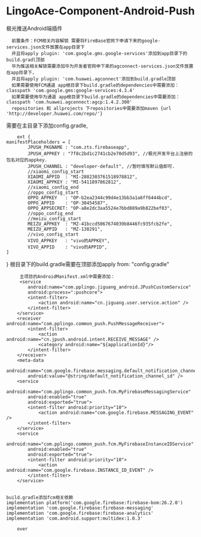 # LingoAce-Component-Android-Push
极光推送Android端插件

      前置条件：FCM相关内容解锁 需要将FireBase官网下申请下来的google-services.json文件放置在app目录下
      并且将apply plugin: 'com.google.gms.google-services'添加到app目录下的build.gradl顶部
      华为推送相关解锁需要添加华为开发者官网申下来的agconnect-services.json文件放置在app目录下，
      并且将apply plugin: 'com.huawei.agconnect'添加到build.gradle顶部
      如果需要使用FCM通道 app根目录下build.gradle的dependencies中需要添加：classpath 'com.google.gms:google-services:4.3.4'
      如果需要使用华为通道 app根目录下build.gradle的dependencies中需要添加：classpath 'com.huawei.agconnect:agcp:1.4.2.300' 
      repositories 和 allprojects 下repositories中需要添加maven {url 'http://developer.huawei.com/repo/'}

需要在主目录下添加config.gradle,
 
        ext {
    manifestPlaceholders = [
            JPUSH_PKGNAME : "com.zts.firebaseapp",  
            JPUSH_APPKEY : "7f8c2bd1c2741cb2e70d5d93", //极光开发平台上注册的包名对应的appkey.
            JPUSH_CHANNEL : "developer-default", //暂时填写默认值即可.
            //xiaomi_config_start
            XIAOMI_APPID  : "MI-2882303761518978812",
            XIAOMI_APPKEY : "MI-5411897862812",
            //xiaomi_config_end
            //oppo_config_start
            OPPO_APPKEY   : "OP-b2ea2344c99d4e13bb3a1a6ff6444bcd",
            OPPO_APPID    : "OP-30454587",
            OPPO_APPSECRET: "OP-a8e2dc3aa5524e7bbd889a9b822bef03",
            //oppo_config_end
            //meizu_config_start
            MEIZU_APPKEY  : "MZ-41bccd5067674039b8446fc935fcb2fe",
            MEIZU_APPID   : "MZ-138291",
            //vivo_config_start
            VIVO_APPKEY   : "vivo的APPKEY",
            VIVO_APPID    : "vivo的APPID",
    ]
}
根目录下的build.gradle需要在顶部添加apply from: "config.gradle"

         主项目的AndroidManifest.xml中需要添加：
         <service
            android:name="com.pplingo.jiguang_android.JPushCustomService"
            android:process=":pushcore">
            <intent-filter>
                <action android:name="cn.jiguang.user.service.action" />
            </intent-filter>
        </service>
        <receiver android:name="com.pplingo.common_push.PushMessageReceiver">
            <intent-filter>
                <action android:name="cn.jpush.android.intent.RECEIVE_MESSAGE" />
                <category android:name="${applicationId}"/>
            </intent-filter>
        </receiver>
        <meta-data
            android:name="com.google.firebase.messaging.default_notification_channel"
            android:value="@string/default_notification_channel_id" />
        <service
            android:name="com.pplingo.common_push.fcm.MyFirebaseMessagingService"
            android:enabled="true"
            android:exported="true">
            <intent-filter android:priority="10">
                <action android:name="com.google.firebase.MESSAGING_EVENT" />
            </intent-filter>
        </service>
        <service
            android:name="com.pplingo.common_push.fcm.MyFirebaseInstanceIDService"
            android:enabled="true"
            android:exported="true">
            <intent-filter android:priority="10">
                <action android:name="com.google.firebase.INSTANCE_ID_EVENT" />
            </intent-filter>
        </service>
        
        
    build.gradle添加fcm相关依赖
    implementation platform('com.google.firebase:firebase-bom:26.2.0')
    implementation 'com.google.firebase:firebase-messaging'
    implementation 'com.google.firebase:firebase-analytics'
    implementation 'com.android.support:multidex:1.0.3'
        
        over


